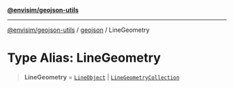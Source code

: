 [**@envisim/geojson-utils**](../../README.md)

---

[@envisim/geojson-utils]() / [geojson](../README.md) / LineGeometry

# Type Alias: LineGeometry

> **LineGeometry** = [`LineObject`](LineObject.md) \| [`LineGeometryCollection`](LineGeometryCollection.md)
